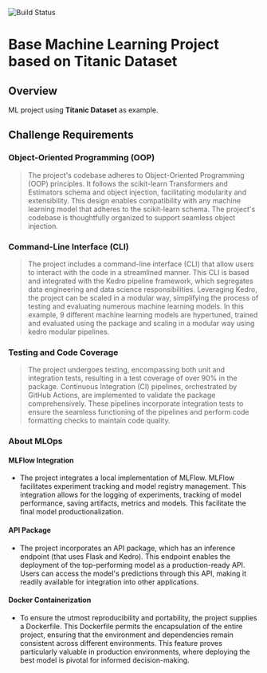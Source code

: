 ![Build Status](https://www.repostatus.org/badges/latest/concept.svg)

# Base Machine Learning Project based on Titanic Dataset

## Overview

ML project using __Titanic Dataset__ as example.

## Challenge Requirements

### **Object-Oriented Programming (OOP)**


<div class="alert alert-info">
<b></b>

> The project's codebase adheres to Object-Oriented Programming (OOP) principles. It follows the scikit-learn Transformers and Estimators schema and object injection, facilitating modularity and extensibility. This design enables compatibility with any machine learning model that adheres to the scikit-learn schema. The project's codebase is thoughtfully organized to support seamless object injection.

</div>


### **Command-Line Interface (CLI)**

<div class="alert alert-info">
<b></b>

> The project includes a command-line interface (CLI) that allow users to interact with the code in a streamlined manner. This CLI is based and integrated with the Kedro pipeline framework, which segregates data engineering and data science responsibilities. Leveraging Kedro, the project can be scaled in a modular way, simplifying the process of testing and evaluating numerous machine learning models. In this example, 9 different machine learning models are hypertuned, trained and evaluated using the package and scaling in a modular way using kedro modular pipelines.

</div>

### **Testing and Code Coverage**

<div class="alert alert-info">
<b></b>

> The project undergoes testing, encompassing both unit and integration tests, resulting in a test coverage of over 90% in the package. Continuous Integration (CI) pipelines, orchestrated by GitHub Actions, are implemented to validate the package comprehensively. These pipelines incorporate integration tests to ensure the seamless functioning of the pipelines and perform code formatting checks to maintain code quality.

</div>


### **About MLOps**

#### __MLFlow Integration__

- The project integrates a local implementation of MLFlow. MLFlow facilitates experiment tracking and model registry management. This integration allows for the logging of experiments, tracking of model performance, saving artifacts, metrics and models. This facilitate the final model productionalization.

#### __API Package__

- The project incorporates an API package, which has an inference endpoint (that uses Flask and Kedro). This endpoint enables the deployment of the top-performing model as a production-ready API. Users can access the model's predictions through this API, making it readily available for integration into other applications.

#### __Docker Containerization__

- To ensure the utmost reproducibility and portability, the project supplies a Dockerfile. This Dockerfile permits the encapsulation of the entire project, ensuring that the environment and dependencies remain consistent across different environments. This feature proves particularly valuable in production environments, where deploying the best model is pivotal for informed decision-making.
